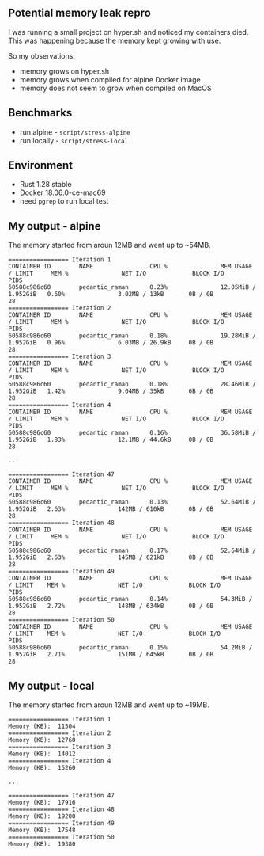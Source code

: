 ## Potential memory leak repro

I was running a small project on hyper.sh and noticed my containers died.
This was happening because the memory kept growing with use.

So my observations:

- memory grows on hyper.sh
- memory grows when compiled for alpine Docker image
- memory does not seem to grow when compiled on MacOS

## Benchmarks

- run alpine - `script/stress-alpine`
- run locally - `script/stress-local`


## Environment

- Rust 1.28 stable
- Docker 18.06.0-ce-mac69
- need `pgrep` to run local test

## My output - alpine

The memory started from aroun 12MB and went up to ~54MB.

```
================= Iteration 1
CONTAINER ID        NAME                CPU %               MEM USAGE / LIMIT     MEM %               NET I/O             BLOCK I/O           PIDS
60588c986c60        pedantic_raman      0.23%               12.05MiB / 1.952GiB   0.60%               3.02MB / 13kB       0B / 0B             28
================= Iteration 2
CONTAINER ID        NAME                CPU %               MEM USAGE / LIMIT     MEM %               NET I/O             BLOCK I/O           PIDS
60588c986c60        pedantic_raman      0.18%               19.28MiB / 1.952GiB   0.96%               6.03MB / 26.9kB     0B / 0B             28
================= Iteration 3
CONTAINER ID        NAME                CPU %               MEM USAGE / LIMIT     MEM %               NET I/O             BLOCK I/O           PIDS
60588c986c60        pedantic_raman      0.18%               28.46MiB / 1.952GiB   1.42%               9.04MB / 35kB       0B / 0B             28
================= Iteration 4
CONTAINER ID        NAME                CPU %               MEM USAGE / LIMIT     MEM %               NET I/O             BLOCK I/O           PIDS
60588c986c60        pedantic_raman      0.16%               36.58MiB / 1.952GiB   1.83%               12.1MB / 44.6kB     0B / 0B             28

...

================= Iteration 47
CONTAINER ID        NAME                CPU %               MEM USAGE / LIMIT     MEM %               NET I/O             BLOCK I/O           PIDS
60588c986c60        pedantic_raman      0.13%               52.64MiB / 1.952GiB   2.63%               142MB / 610kB       0B / 0B             28
================= Iteration 48
CONTAINER ID        NAME                CPU %               MEM USAGE / LIMIT     MEM %               NET I/O             BLOCK I/O           PIDS
60588c986c60        pedantic_raman      0.17%               52.64MiB / 1.952GiB   2.63%               145MB / 621kB       0B / 0B             28
================= Iteration 49
CONTAINER ID        NAME                CPU %               MEM USAGE / LIMIT    MEM %               NET I/O             BLOCK I/O           PIDS
60588c986c60        pedantic_raman      0.14%               54.3MiB / 1.952GiB   2.72%               148MB / 634kB       0B / 0B             28
================= Iteration 50
CONTAINER ID        NAME                CPU %               MEM USAGE / LIMIT    MEM %               NET I/O             BLOCK I/O           PIDS
60588c986c60        pedantic_raman      0.15%               54.2MiB / 1.952GiB   2.71%               151MB / 645kB       0B / 0B             28
```

## My output - local

The memory started from aroun 12MB and went up to ~19MB.

```
================= Iteration 1
Memory (KB):  11504
================= Iteration 2
Memory (KB):  12760
================= Iteration 3
Memory (KB):  14012
================= Iteration 4
Memory (KB):  15260

...

================= Iteration 47
Memory (KB):  17916
================= Iteration 48
Memory (KB):  19200
================= Iteration 49
Memory (KB):  17548
================= Iteration 50
Memory (KB):  19380
```
